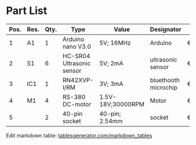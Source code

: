 # Part List

| Pos. | Res. | Qty. | Type                      | Value             | Designator           | Price  | Link                                                                                                                                                                     |
|------|------|------|---------------------------|-------------------|----------------------|--------|--------------------------------------------------------------------------------------------------------------------------------------------------------------------------|
| 1    | A1   | 1    | Arduino nano V3.0         | 5V; 16MHz         | Arduino              | €14.99 | [Amazon](https://www.amazon.de/IZOKEE-ATmega328P-Entwicklerboard-USB-Kabel-Verl%C3%B6tet/dp/B072XS9ZTX/ref=sr_1_3?ie=UTF8&qid=1517420207&sr=8-3&keywords=arduino+nano)   |
| 2    | S1   | 6    | HC-SR04 Ultrasonic sensor | 5V; 2mA           | ultrasonic sensor    | €9.99  | [Amazon](https://www.amazon.de/Elegoo-HC-SR04-Ultraschallmodul-Distanzsensor-MEGA2560/dp/B01M9CMJ9O/ref=sr_1_3?ie=UTF8&qid=1517419224&sr=8-3&keywords=ultraschallsensor) |
| 3    | IC1  | 1    | RN42XVP-I/RM              | 3V; 3mA           | bluethooth microchip | €17.19 | [RS Components](https://at.rs-online.com/web/p/bluetooth-module/7985359/)                                                                                                |
| 4    | M1   | 4    | RS-380 DC-motor           | 1.5V-18V;30000RPM | Motor                | €2.90  | [Amazon](https://www.amazon.de/RS380-Gleichstrommotor-1-5-18V-38x28mm-Spielzeug/dp/B01H01QI5W/ref=sr_1_5?ie=UTF8&qid=1517419719&sr=8-5&keywords=dc+motor)                |
| 5    |      | 2    | 40-pin socket             | 40-pin; 2.54mm    | socket               | €1.74  | [Amazon](https://www.amazon.de/Streifen-40pin-einreihig-Rundkopf-Sockel/dp/B00V0OCYUO/ref=sr_1_1?ie=UTF8&qid=1517420668&sr=8-1&keywords=arduino+sockel)                  |

Edit markdown table: [tablesgenerator.com/markdown_tables](http://www.tablesgenerator.com/markdown_tables)
